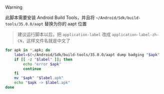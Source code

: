 > [!WARNING]
> 此脚本需要安装 Android Build Tools，并且将 `~/Android/Sdk/build-tools/35.0.0/aapt` 替换为你的 aapt 位置

> 建议运行脚本以后，把 `application-label` 改成 `application-label-zh-CN`，这样文件名就是中文了

```bash
for apk in *.apk; do
    label=$(~/Android/Sdk/build-tools/35.0.0/aapt dump badging "$apk" | grep -Po "^application-label:'\K.*?(?='$)")
    if [[ -z "$label" ]]; then
        echo "error $apk"
        continue
    fi
    mv "$apk" "$label.apk"
    echo "$apk -> $label.apk"
done
```